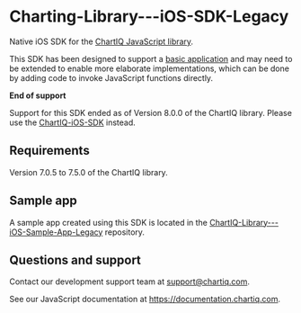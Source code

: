 # Charting-Library---iOS-SDK-Legacy

Native iOS SDK for the [ChartIQ JavaScript library](https://documentation.chartiq.com).

This SDK has been designed to support a [basic application](https://github.com/ChartIQ/Charting-Library---iOS-Sample-App-Legacy) and may need to be extended to enable more elaborate implementations, which can be done by adding code to invoke JavaScript functions directly.

**End of support**

Support for this SDK ended as of Version 8.0.0 of the ChartIQ library. Please use the [ChartIQ-iOS-SDK](https://github.com/ChartIQ/ChartIQ-iOS-SDK) instead.

## Requirements

Version 7.0.5 to 7.5.0 of the ChartIQ library.

## Sample app

A sample app created using this SDK is located in the [ChartIQ-Library---iOS-Sample-App-Legacy](https://github.com/ChartIQ/Charting-Library---iOS-Sample-App-Legacy) repository.

## Questions and support

Contact our development support team at <support@chartiq.com>.

See our JavaScript documentation at https://documentation.chartiq.com.
